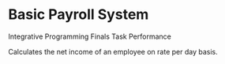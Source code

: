 # Basic Payroll System
Integrative Programming Finals Task Performance

Calculates the net income of an employee on rate per day basis.
